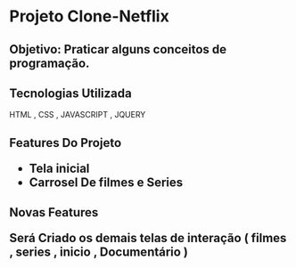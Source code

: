 <h1> Projeto Clone-Netflix </h1> 

<h2>Objetivo:  Praticar alguns conceitos de programação.</h2>

<h2>Tecnologias Utilizada </h2>
HTML , CSS , JAVASCRIPT , JQUERY


<h2>Features Do Projeto </<h2>

- Tela inicial 
- Carrosel De filmes e Series 


<h2>Novas Features </<h2>

Será Criado os demais telas de interação ( filmes , series , inicio , Documentário )




